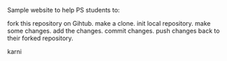 Sample website to help PS students to:

fork this repository on Gihtub.
make a clone.
init local repository.
make some changes.
add the changes.
commit changes.
push changes back to their forked repository.












karni
